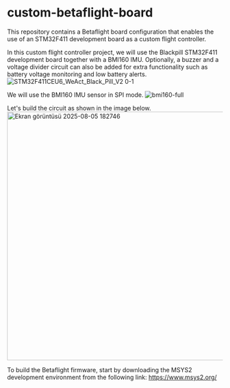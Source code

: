 # custom-betaflight-board
This repository contains a Betaflight board configuration that enables the use of an STM32F411 development board as a custom flight controller.

In this custom flight controller project, we will use the Blackpill STM32F411 development board together with a BMI160 IMU. Optionally, a buzzer and a voltage divider circuit can also be added for extra functionality such as battery voltage monitoring and low battery alerts.
![STM32F411CEU6_WeAct_Black_Pill_V2 0-1](https://github.com/user-attachments/assets/8774815d-27a9-417e-8fad-c51c0a6979aa)

We will use the BMI160 IMU sensor in SPI mode.
![bmi160-full](https://github.com/user-attachments/assets/24f1540d-35d0-487e-9cce-bbdc03423a39)

Let's build the circuit as shown in the image below.
<img width="1428" height="579" alt="Ekran görüntüsü 2025-08-05 182746" src="https://github.com/user-attachments/assets/089f764d-74cd-4e8d-a9ed-436ffbaef7fb" />

To build the Betaflight firmware, start by downloading the MSYS2 development environment from the following link: https://www.msys2.org/




